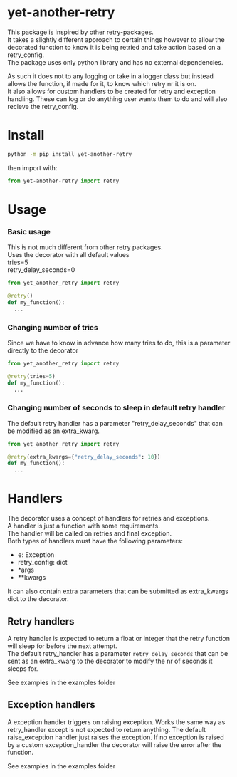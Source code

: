 # yet-another-retry
This package is inspired by other retry-packages.  
It takes a slightly different approach to certain things however to allow the decorated function to know it is being retried and take action based on a retry_config.    
The package uses only python library and has no external dependencies.  

As such it does not to any logging or take in a logger class but instead allows the function, if made for it, to know which retry nr it is on.  
It also allows for custom handlers to be created for retry and exception handling. These can log or do anything user wants them to do and will also recieve the retry_config.

# Install
```bash
python -m pip install yet-another-retry
```
then import with:
```python
from yet-another-retry import retry
```

# Usage
### Basic usage
This is not much different from other retry packages.  
Uses the decorator with all default values  
tries=5  
retry_delay_seconds=0  

```python
from yet_another_retry import retry

@retry()
def my_function():
  ...

```
### Changing number of tries
Since we have to know in advance how many tries to do, this is a parameter directly to the decorator
```python
from yet_another_retry import retry

@retry(tries=5)
def my_function():
  ...
```

### Changing number of seconds to sleep in default retry handler 
The default retry handler has a parameter "retry_delay_seconds" that can be modified as an extra_kwarg.

```python
from yet_another_retry import retry

@retry(extra_kwargs={"retry_delay_seconds": 10})
def my_function():
  ...

```

# Handlers
The decorator uses a concept of handlers for retries and exceptions.  
A handler is just a function with some requirements.  
The handler will be called on retries and final exception.  
Both types of handlers must have the following parameters:
- e: Exception
- retry_config: dict
- *args
- **kwargs

It can also contain extra parameters that can be submitted as extra_kwargs dict to the decorator.


## Retry handlers
A retry handler is expected to return a float or integer that the retry function will sleep for before the next attempt.  
The default retry_handler has a parameter `retry_delay_seconds` that can be sent as an extra_kwarg to the decorator to modify the nr of seconds it sleeps for.

See examples in the examples folder

## Exception handlers
A exception handler triggers on raising exception.
Works the same way as retry_handler except is not expected to return anything.
The default raise_exception handler just raises the exception.
If no exception is raised by a custom exception_handler the decorator will raise the error after the function.

See examples in the examples folder
